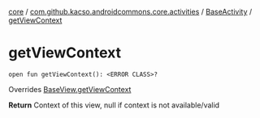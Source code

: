 [core](../../index.md) / [com.github.kacso.androidcommons.core.activities](../index.md) / [BaseActivity](index.md) / [getViewContext](.)

# getViewContext

`open fun getViewContext(): <ERROR CLASS>?`

Overrides [BaseView.getViewContext](../../com.github.kacso.androidcommons.core.views/-base-view/get-view-context.md)

**Return**
Context of this view, null if context is not available/valid

